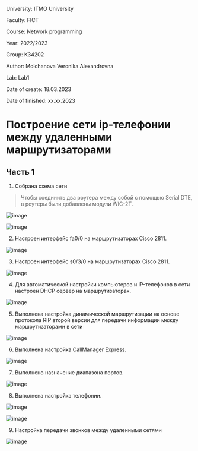 University: ITMO University

Faculty: FICT

Course: Network programming

Year: 2022/2023

Group: K34202

Author: Molchanova Veronika Alexandrovna

Lab: Lab1

Date of create: 18.03.2023

Date of finished: xx.xx.2023


# Построение сети ip-телефонии между удаленными маршрутизаторами

## Часть 1
1. Собрана схема сети

> Чтобы соединить два роутера между собой с помощью Serial DTE, в роутеры были добавлены модули WIC-2T.

![image](https://user-images.githubusercontent.com/90505004/228923812-4b83d725-abba-4c41-8fc5-67d6673d80db.png)

![image](https://user-images.githubusercontent.com/90505004/228924822-2108eacc-c2be-4c48-9ff1-15d9d30abd93.png)


2. Настроен интерфейс fa0/0 на маршрутизаторах Cisco 2811.

![image](https://user-images.githubusercontent.com/90505004/228925488-f4478c3f-9fa7-4e19-9232-1c803723ed8f.png)

3. Настроен интерфейс s0/3/0 на маршрутизаторах Cisco 2811.

![image](https://user-images.githubusercontent.com/90505004/228926368-76f7c284-4c7b-46bf-8514-1f0256aa8ea3.png)

4. Для автоматической настройки компьютеров и IP-телефонов в сети настроен DHCP сервер на маршрутизаторах.

![image](https://user-images.githubusercontent.com/90505004/228927574-76bae861-acd1-4cdb-8844-320d449a4198.png)

5. Выполнена настройка динамической маршрутизации на основе протокола RIP второй версии для передачи информации между маршрутизаторами в сети

![image](https://user-images.githubusercontent.com/90505004/228928775-444c4d1e-37f7-4f28-a7ca-a16b265a370a.png)

6. Выполнена настройка CallManager Express.

![image](https://user-images.githubusercontent.com/90505004/228929971-be6c85da-63db-404c-9309-d2286a911548.png)

7. Выполнено назначение диапазона портов.

![image](https://user-images.githubusercontent.com/90505004/228935608-b5ce8356-b9c5-48cf-b4bb-c0406d129bfa.png)

8. Выполнена настройка телефонии.

![image](https://user-images.githubusercontent.com/90505004/228936639-54d3e9ca-b2ae-4f9e-809e-94235f4fbaf3.png)

![image](https://user-images.githubusercontent.com/90505004/228937281-ec16cbc3-402d-43fe-bb03-18756f4780f4.png)

9. Настройка передачи звонков между удаленными сетями

![image](https://user-images.githubusercontent.com/90505004/228938322-28b8eead-6a5c-4d68-8bfa-c641aa63e975.png)



